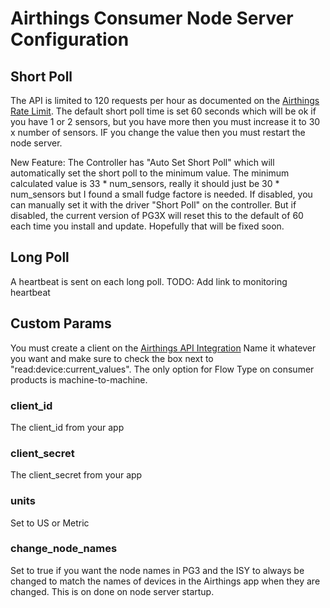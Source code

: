 

# Airthings Consumer Node Server Configuration

## Short Poll

The API is limited to 120 requests per hour as documented on the <a href="https://developer.airthings.com/docs/api-rate-limit-consumer/">Airthings Rate Limit</a>. The default short poll time is set 60 seconds which will be ok if you have 1 or 2 sensors, but you have more then you must increase it to 30 x number of sensors.  IF you change the value then you must restart the node server.

New Feature: The Controller has "Auto Set Short Poll" which will automatically set the short poll to the minimum value.  The minimum calculated value is 33 * num_sensors, really it should just be 30 * num_sensors but I found a small fudge factore is needed.   If disabled, you can manually set it with the driver "Short Poll" on the controller.  But if disabled, the current version of PG3X will reset
this to the default of 60 each time you install and update.  Hopefully that will be fixed soon.

## Long Poll

A heartbeat is sent on each long poll.  TODO: Add link to monitoring heartbeat

## Custom Params

You must create a client on the <a href="https://dashboard.airthings.com/integrations/api-integration">Airthings API Integration</a>  Name it whatever you want and make sure to check the box next to "read:device:current_values".  The only option for Flow Type on consumer products is machine-to-machine.

### client_id

The client_id from your app

### client_secret

The client_secret from your app

### units

Set to US or Metric

### change_node_names

Set to true if you want the node names in PG3 and the ISY to always be changed to match the names of devices in the Airthings app when they are changed.  This is on done on node server startup.


